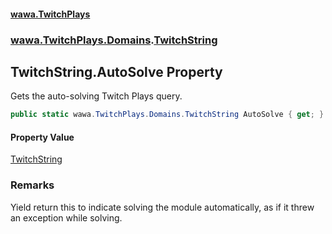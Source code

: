 #### [wawa.TwitchPlays](index.md 'index')
### [wawa.TwitchPlays.Domains](wawa.TwitchPlays.Domains.md 'wawa.TwitchPlays.Domains').[TwitchString](TwitchString.md 'wawa.TwitchPlays.Domains.TwitchString')

## TwitchString.AutoSolve Property

Gets the auto-solving Twitch Plays query.

```csharp
public static wawa.TwitchPlays.Domains.TwitchString AutoSolve { get; }
```

#### Property Value
[TwitchString](TwitchString.md 'wawa.TwitchPlays.Domains.TwitchString')

### Remarks
  
Yield return this to indicate solving the module automatically, as if it threw an exception while solving.